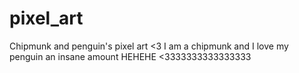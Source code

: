 # pixel_art
Chipmunk and penguin's pixel art &lt;3 
I am a chipmunk and I love my penguin an insane amount HEHEHE 
<3333333333333333
